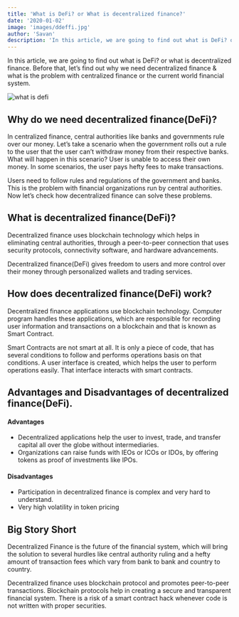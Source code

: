 ```yaml
---
title: 'What is DeFi? or What is decentralized finance?'
date: '2020-01-02'
image: 'images/ddeffi.jpg'
author: 'Savan'
description: 'In this article, we are going to find out what is DeFi? or what is decentralized finance. Before that, let’s find out why we need decentralized finance & what is the problem with centralized finance or the current world financial system.'
---
```

In this article, we are going to find out what is DeFi? or what is decentralized finance. Before that, let’s find out why we need decentralized finance & what is the problem with centralized finance or the current world financial system.

![what is defi](ddeffi.jpg)

## Why do we need decentralized finance(DeFi)?

In centralized finance, central authorities like banks and governments rule over our money. Let’s take a scenario when the government rolls out a rule to the user that the user can’t withdraw money from their respective banks. What will happen in this scenario? User is unable to access their own money. In some scenarios, the user pays hefty fees to make transactions.

Users need to follow rules and regulations of the government and banks. This is the problem with financial organizations run by central authorities. Now let’s check how decentralized finance can solve these problems.

## What is decentralized finance(DeFi)?

Decentralized finance uses blockchain technology which helps in eliminating central authorities, through a peer-to-peer connection that uses security protocols, connectivity software, and hardware advancements.

Decentralized finance(DeFi) gives freedom to users and more control over their money through personalized wallets and trading services.

## How does decentralized finance(DeFi) work?

Decentralized finance applications use blockchain technology. Computer program handles these applications, which are responsible for recording user information and transactions on a blockchain and that is known as Smart Contract.

Smart Contracts are not smart at all. It is only a piece of code, that has several conditions to follow and performs operations basis on that conditions. A user interface is created, which helps the user to perform operations easily. That interface interacts with smart contracts.

## Advantages and Disadvantages of decentralized finance(DeFi).



#### Advantages

- Decentralized applications help the user to invest, trade, and transfer capital all over the globe without intermediaries.
- Organizations can raise funds with IEOs or ICOs or IDOs, by offering tokens as proof of investments like IPOs.

#### Disadvantages

- Participation in decentralized finance is complex and very hard to understand.
- Very high volatility in token pricing

## Big Story Short

Decentralized Finance is the future of the financial system, which will bring the solution to several hurdles like central authority ruling and a hefty amount of transaction fees which vary from bank to bank and country to country.

Decentralized finance uses blockchain protocol and promotes peer-to-peer transactions. Blockchain protocols help in creating a secure and transparent financial system. There is a risk of a smart contract hack whenever code is not written with proper securities.
